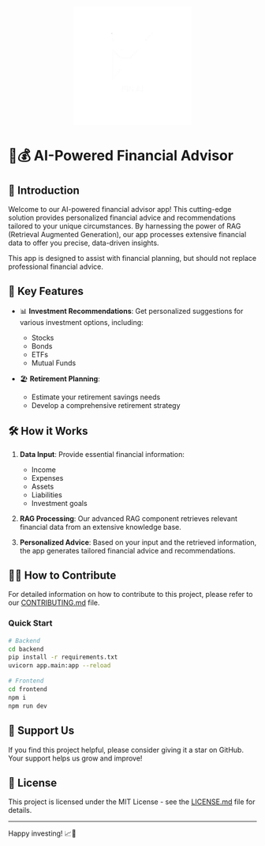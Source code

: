 <p align="center">
  <img src ="/frontend/src/assets/image/logo3.png" width="240" height="240" >
</p>

# 🤖💰 AI-Powered Financial Advisor

## 🌟 Introduction

Welcome to our AI-powered financial advisor app! This cutting-edge solution provides personalized financial advice and recommendations tailored to your unique circumstances. By harnessing the power of RAG (Retrieval Augmented Generation), our app processes extensive financial data to offer you precise, data-driven insights.

<Callout type="info">
  This app is designed to assist with financial planning, but should not replace professional financial advice.
</Callout>

## 🚀 Key Features

- 📊 **Investment Recommendations**: Get personalized suggestions for various investment options, including:
  - Stocks
  - Bonds
  - ETFs
  - Mutual Funds

- 🏖️ **Retirement Planning**: 
  - Estimate your retirement savings needs
  - Develop a comprehensive retirement strategy

## 🛠️ How it Works

1. **Data Input**: Provide essential financial information:
   - Income
   - Expenses
   - Assets
   - Liabilities
   - Investment goals

2. **RAG Processing**: Our advanced RAG component retrieves relevant financial data from an extensive knowledge base.

3. **Personalized Advice**: Based on your input and the retrieved information, the app generates tailored financial advice and recommendations.

## 👨‍💻 How to Contribute

For detailed information on how to contribute to this project, please refer to our [CONTRIBUTING.md](CONTRIBUTING.md) file.

### Quick Start

```bash
# Backend
cd backend
pip install -r requirements.txt
uvicorn app.main:app --reload
```

```bash
# Frontend
cd frontend
npm i
npm run dev
```

## 🌟 Support Us

If you find this project helpful, please consider giving it a star on GitHub. Your support helps us grow and improve!

## 📜 License

This project is licensed under the MIT License - see the [LICENSE.md](LICENSE.md) file for details.

---

Happy investing! 📈💼